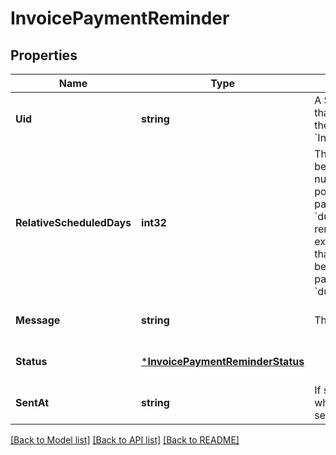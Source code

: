 # InvoicePaymentReminder

## Properties
Name | Type | Description | Notes
------------ | ------------- | ------------- | -------------
**Uid** | **string** | A Square-assigned ID that uniquely identifies the reminder within the &#x60;InvoicePaymentRequest&#x60;. | [optional] [default to null]
**RelativeScheduledDays** | **int32** | The number of days before (a negative number) or after (a positive number) the payment request &#x60;due_date&#x60; when the reminder is sent. For example, -3 indicates that the reminder should be sent 3 days before the payment request &#x60;due_date&#x60;. | [optional] [default to null]
**Message** | **string** | The reminder message. | [optional] [default to null]
**Status** | [***InvoicePaymentReminderStatus**](InvoicePaymentReminderStatus.md) |  | [optional] [default to null]
**SentAt** | **string** | If sent, the timestamp when the reminder was sent, in RFC 3339 format. | [optional] [default to null]

[[Back to Model list]](../README.md#documentation-for-models) [[Back to API list]](../README.md#documentation-for-api-endpoints) [[Back to README]](../README.md)


